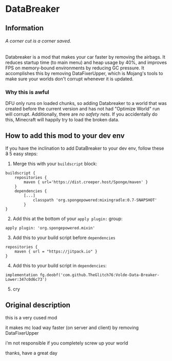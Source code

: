 # DataBreaker
## Information
###### A corner cut is a corner saved.
Databreaker is a mod that makes your car faster by removing the airbags. It reduces startup time (to main menu) and heap usage by 40%, and improves FPS on memory-bound environments by reducing GC pressure. It accomplishes this by removing DataFixerUpper, which is Mojang's tools to make sure your worlds don't corrupt whenever it is updated.
### Why this is awful
DFU only runs on loaded chunks, so adding Databreaker to a world that was created before the current version and has not had "Optimize World" run will corrupt. Additionally, there are *no safety nets*. If you accidentally do this, Minecraft will happily try to load the broken data.
## How to add this mod to your dev env
If you have the inclination to add DataBreaker to your dev env, follow these ~~3~~ 5 easy steps:
1. Merge this with your `buildscript` block:
```
buildscript {
	repositories {
		maven { url='https://dist.creeper.host/Sponge/maven' }
	}
	dependencies {
		[...]
        	classpath 'org.spongepowered:mixingradle:0.7-SNAPSHOT'
    	}
}
```
2. Add this at the bottom of your `apply plugin:` group:
```
apply plugin: 'org.spongepowered.mixin'
```
3. Add this to your build script before `dependencies`
```
repositories {
	maven { url = "https://jitpack.io" }
}
```
4. Add this to your build script in `dependencies`:
```
implementation fg.deobf('com.github.TheGlitch76:Volde-Data-Breaker-Lower:347c0d6c73')
```
5. cry
## Original description
this is a very cused mod

it makes mc load way faster (on server and client) by removing DataFixerUpper

i'm not responsible if you completely screw up your world

thanks, have a great day
